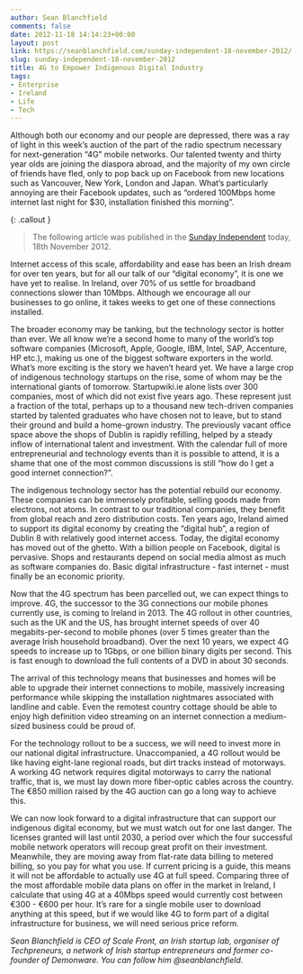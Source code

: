 ```yaml
---
author: Sean Blanchfield
comments: false
date: 2012-11-18 14:14:23+00:00
layout: post
link: https://seanblanchfield.com/sunday-independent-18-november-2012/
slug: sunday-independent-18-november-2012
title: 4G to Empower Indigenous Digital Industry
tags:
- Enterprise
- Ireland
- Life
- Tech
---
```



Although both our economy and our people are depressed, there was a ray of light in this week’s auction of the part of the radio spectrum necessary for next-generation “4G” mobile networks. Our talented twenty and thirty year olds are joining the diaspora abroad, and the majority of my own circle of friends have fled, only to pop back up on Facebook from new locations such as Vancouver, New York, London and Japan. What’s particularly annoying are their Facebook updates, such as “ordered 100Mbps home internet last night for $30, installation finished this morning”.

<!-- more -->

{: .callout }
> The following article was published in the [Sunday Independent](www.independent.ie) today, 18th November 2012.

Internet access of this scale, affordability and ease has been an Irish dream for over ten years, but for all our talk of our “digital economy”, it is one we have yet to realise. In Ireland, over 70% of us settle for broadband connections slower than 10Mbps. Although we encourage all our businesses to go online, it takes weeks to get one of these connections installed.


The broader economy may be tanking, but the technology sector is hotter than ever. We all know we’re a second home to many of the world’s top software companies (Microsoft, Apple, Google, IBM, Intel, SAP, Accenture, HP etc.), making us one of the biggest software exporters in the world. What’s more exciting is the story we haven’t heard yet. We have a large crop of indigenous technology startups on the rise, some of whom may be the international giants of tomorrow. Startupwiki.ie alone lists over 300 companies, most of which did not exist five years ago. These represent just a fraction of the total, perhaps up to a thousand new tech-driven companies started by talented graduates who have chosen not to leave, but to stand their ground and build a home-grown industry. The previously vacant office space above the shops of Dublin is rapidly refilling, helped by a steady inflow of international talent and investment. With the calendar full of more entrepreneurial and technology events than it is possible to attend, it is a shame that one of the most common discussions is still “how do I get a good internet connection?”.

The indigenous technology sector has the potential rebuild our economy. These companies can be immensely profitable, selling goods made from electrons, not atoms. In contrast to our traditional companies, they benefit from global reach and zero distribution costs. Ten years ago, Ireland aimed to support its digital economy by creating the “digital hub”, a region of Dublin 8 with relatively good internet access. Today, the digital economy has moved out of the ghetto. With a billion people on Facebook, digital is pervasive. Shops and restaurants depend on social media almost as much as software companies do. Basic digital infrastructure - fast internet - must finally be an economic priority.

Now that the 4G spectrum has been parcelled out, we can expect things to improve. 4G, the successor to the 3G connections our mobile phones currently use, is coming to Ireland in 2013. The 4G rollout in other countries, such as the UK and the US, has brought internet speeds of over 40 megabits-per-second to mobile phones (over 5 times greater than the average Irish household broadband). Over the next 10 years, we expect 4G speeds to increase up to 1Gbps, or one billion binary digits per second. This is fast enough to download the full contents of a DVD in about 30 seconds.

The arrival of this technology means that businesses and homes will be able to upgrade their internet connections to mobile, massively increasing performance while skipping the installation nightmares associated with landline and cable. Even the remotest country cottage should be able to enjoy high definition video streaming on an internet connection a medium-sized business could be proud of.

For the technology rollout to be a success, we will need to invest more in our national digital infrastructure. Unaccompanied, a 4G rollout would be like having eight-lane regional roads, but dirt tracks instead of motorways. A working 4G network requires digital motorways to carry the national traffic, that is, we must lay down more fiber-optic cables across the country. The €850 million raised by the 4G auction can go a long way to achieve this.

We can now look forward to a digital infrastructure that can support our indigenous digital economy, but we must watch out for one last danger. The licenses granted will last until 2030, a period over which the four successful mobile network operators will recoup great profit on their investment. Meanwhile, they are moving away from flat-rate data billing to metered billing, so you pay for what you use. If current pricing is a guide, this means it will not be affordable to actually use 4G at full speed. Comparing three of the most affordable mobile data plans on offer in the market in Ireland, I calculate that using 4G at a 40Mbps speed would currently cost between €300 - €600 per hour. It’s rare for a single mobile user to download anything at this speed, but if we would like 4G to form part of a digital infrastructure for business, we will need serious price reform.

_Sean Blanchfield is CEO of Scale Front, an Irish startup lab, organiser of Techpreneurs, a network of Irish startup entrepreneurs and former co-founder of Demonware. You can follow him @seanblanchfield._